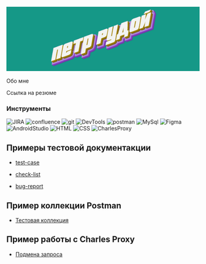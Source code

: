 ![Header](https://github.com/LittleJes/LittleJes/blob/main/assets/download.gif) 

Обо мне

Ссылка на резюме

### Инструменты
![JIRA](https://img.shields.io/badge/JIRA-149887?style=for-the-badge&logo=jira&logoColor=0052cc)
![confluence](https://img.shields.io/badge/confluence-149887?style=for-the-badge&logo=confluence&logoColor=0052cc)
![git](https://img.shields.io/badge/Github-149887?style=for-the-badge&logo=github&logoColor=8cc4d7)
![DevTools](https://img.shields.io/badge/DevTools-149887?style=for-the-badge&logo=googlechrome&logoColor=0052cc)
![postman](https://img.shields.io/badge/postman-149887?style=for-the-badge&logo=postman)
![MySql](https://img.shields.io/badge/MySQL-149887?style=for-the-badge&logo=mysql&logoColor=00618a)
![Figma](https://img.shields.io/badge/Figma-149887?style=for-the-badge&logo=figma&logoColor=7d5fa6)
![AndroidStudio](https://img.shields.io/badge/AndroidStudio-149887?style=for-the-badge&logo=androidstudio&logoColor=3ad07d)
![HTML](https://img.shields.io/badge/HTML-149887?style=for-the-badge&logo=html&logoColor=7d5fa6)
![CSS](https://img.shields.io/badge/CSS-149887?style=for-the-badge&logo=CSS&logoColor=7d5fa6)
![CharlesProxy](https://img.shields.io/badge/CharlesProxy-149887?style=for-the-badge&logo=Charles&logoColor=0052cc)

## Примеры тестовой документакции
- [test-case](https://github.com/LittleJes/test-case)

- [check-list](https://github.com/LittleJes/check-list)

- [bug-report](https://github.com/LittleJes/bug-report)


## Пример коллекции Postman
- [Тестовая коллекция](https://elements.getpostman.com/redirect?entityId=19660281-57eb4b6e-887f-4fe6-b935-33151775fc16&entityType=collection)

## Пример работы с Charles Proxy
- [Подмена запроса](https://elements.getpostman.com/redirect?entityId=19660281-57eb4b6e-887f-4fe6-b935-33151775fc16&entityType=collection)
